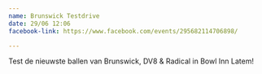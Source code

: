 ```yaml
---
name: Brunswick Testdrive
date: 29/06 12:06
facebook-link: https://www.facebook.com/events/295682114706898/

---
```

Test de nieuwste ballen van Brunswick, DV8 & Radical in Bowl Inn Latem!